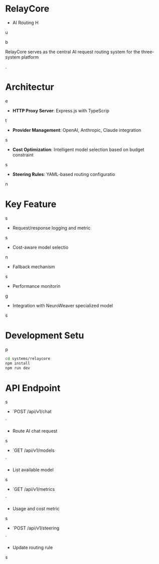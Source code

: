 

# RelayCore

 - AI Routing H

u

b

RelayCore serves as the central AI request routing system for the three-system platform

.

#

# Architectur

e

- **HTTP Proxy Server**: Express.js with TypeScrip

t

- **Provider Management**: OpenAI, Anthropic, Claude integration

s

- **Cost Optimization**: Intelligent model selection based on budget constraint

s

- **Steering Rules**: YAML-based routing configuratio

n

#

# Key Feature

s

- Request/response logging and metric

s

- Cost-aware model selectio

n

- Fallback mechanism

s

- Performance monitorin

g

- Integration with NeuroWeaver specialized model

s

#

# Development Setu

p

```bash
cd systems/relaycore
npm install
npm run dev

```

#

# API Endpoint

s

- `POST /api/v1/chat

`

 - Route AI chat request

s

- `GET /api/v1/models

`

 - List available model

s

- `GET /api/v1/metrics

`

 - Usage and cost metric

s

- `POST /api/v1/steering

`

 - Update routing rule

s
